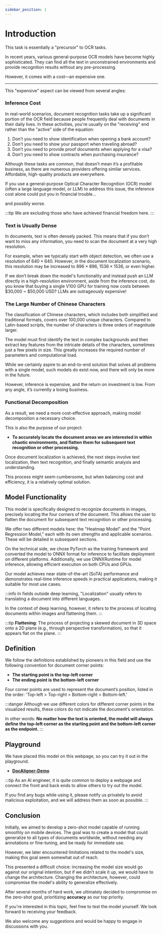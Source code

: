 ```yaml
---
sidebar_position: 1
---
```


# Introduction

This task is essentially a "precursor" to OCR tasks.

In recent years, various general-purpose OCR models have become highly sophisticated. They can find all the text in unconstrained environments and provide recognition results without any pre-processing.

However, it comes with a cost—an expensive one.

---

This "expensive" aspect can be viewed from several angles:

### Inference Cost

In real-world scenarios, document recognition tasks take up a significant portion of the OCR field because people frequently deal with documents in their daily lives. In these activities, you're usually on the "receiving" end rather than the "active" side of the equation:

1. Don’t you need to show identification when opening a bank account?
2. Don’t you need to show your passport when traveling abroad?
3. Don’t you need to provide proof documents when applying for a visa?
4. Don’t you need to show contracts when purchasing insurance?

Although these tasks are common, that doesn’t mean it’s a profitable business, as there are numerous providers offering similar services. Affordable, high-quality products are everywhere.

If you use a general-purpose Optical Character Recognition (OCR) model (often a large language model, or LLM) to address this issue, the inference cost alone could put you in financial trouble...

and possibly worse.

:::tip
We are excluding those who have achieved financial freedom here.
:::

### Text is Usually Dense

In documents, text is often densely packed. This means that if you don’t want to miss any information, you need to scan the document at a very high resolution.

For example, when we typically start with object detection, we often use a resolution of $640 \times 640$. However, in the document localization scenario, this resolution may be increased to $896 \times 896$, $1536 \times 1536$, or even higher.

If we don’t break down the model's functionality and instead push an LLM directly in a high-resolution environment, aside from the inference cost, do you know that buying a single V100 GPU for training now costs between \$30,000 ~ \$50,000 USD? LLMs are outrageously expensive!

### The Large Number of Chinese Characters

The classification of Chinese characters, which includes both simplified and traditional formats, covers over 100,000 unique characters. Compared to Latin-based scripts, the number of characters is three orders of magnitude larger.

The model must first identify the text in complex backgrounds and then extract key features from the intricate details of the characters, sometimes just a few pixels in size. This greatly increases the required number of parameters and computational load.

While we certainly aspire to an end-to-end solution that solves all problems with a single model, such models do exist now, and there will only be more in the future.

However, inference is expensive, and the return on investment is low. From any angle, it’s currently a losing business.

### Functional Decomposition

As a result, we need a more cost-effective approach, making model decomposition a necessary choice.

This is also the purpose of our project:

- **To accurately locate the document areas we are interested in within chaotic environments, and flatten them for subsequent text recognition or other processing.**

Once document localization is achieved, the next steps involve text localization, then text recognition, and finally semantic analysis and understanding.

This process might seem cumbersome, but when balancing cost and efficiency, it is a relatively optimal solution.

## Model Functionality

This model is specifically designed to recognize documents in images, precisely locating the four corners of the document. This allows the user to flatten the document for subsequent text recognition or other processing.

We offer two different models here: the "Heatmap Model" and the "Point Regression Model," each with its own strengths and applicable scenarios. These will be detailed in subsequent sections.

On the technical side, we chose PyTorch as the training framework and converted the model to ONNX format for inference to facilitate deployment on different platforms. Additionally, we use ONNXRuntime for model inference, allowing efficient execution on both CPUs and GPUs.

Our model achieves near state-of-the-art (SoTA) performance and demonstrates real-time inference speeds in practical applications, making it suitable for most use cases.

:::info
In fields outside deep learning, "Localization" usually refers to translating a document into different languages.

In the context of deep learning, however, it refers to the process of locating documents within images and flattening them.
:::

:::tip
**Flattening**: The process of projecting a skewed document in 3D space onto a 2D plane (e.g., through perspective transformation), so that it appears flat on the plane.
:::

## Definition

We follow the definitions established by pioneers in this field and use the following convention for document corner points:

- **The starting point is the top-left corner**
- **The ending point is the bottom-left corner**

Four corner points are used to represent the document’s position, listed in the order: 'Top-left > Top-right > Bottom-right > Bottom-left.'

:::danger
Although we use different colors for different corner points in the visualized results, these colors do not indicate the document's orientation.

In other words: **No matter how the text is oriented, the model will always define the top-left corner as the starting point and the bottom-left corner as the endpoint.**
:::

## Playground

We have placed this model on this webpage, so you can try it out in the playground.

- [**DocAligner-Demo**](https://docsaid.org/en/playground/docaligner-demo)

:::tip
As an AI engineer, it is quite common to deploy a webpage and connect the front and back ends to allow others to try out the model.

If you find any bugs while using it, please notify us privately to avoid malicious exploitation, and we will address them as soon as possible.
:::

## Conclusion

Initially, we aimed to develop a zero-shot model capable of running smoothly on mobile devices. The goal was to create a model that could generalize to all types of documents worldwide, without needing any annotations or fine-tuning, and be ready for immediate use.

However, we later encountered limitations related to the model's size, making this goal seem somewhat out of reach.

This presented a difficult choice: increasing the model size would go against our original intention, but if we didn’t scale it up, we would have to change the architecture. Changing the architecture, however, could compromise the model's ability to generalize effectively.

After several months of hard work, we ultimately decided to compromise on the zero-shot goal, prioritizing **accuracy** as our top priority.

If you're interested in this topic, feel free to test the model yourself. We look forward to receiving your feedback.

We also welcome any suggestions and would be happy to engage in discussions with you.
